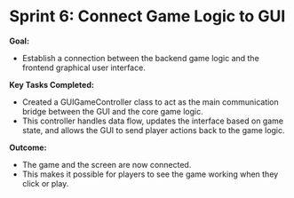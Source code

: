 # Sprint 6: Connect Game Logic to GUI
**Goal:** 
- Establish a connection between the backend game logic and the frontend graphical user interface.

**Key Tasks Completed:**

- Created a GUIGameController class to act as the main communication bridge between the GUI and the core game logic.
- This controller handles data flow, updates the interface based on game state, and allows the GUI to send player actions back to the game logic.

**Outcome:**

- The game and the screen are now connected.
- This makes it possible for players to see the game working when they click or play.
